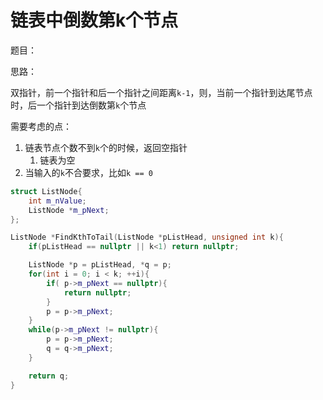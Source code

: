 # 链表中倒数第k个节点

题目：

思路：

双指针，前一个指针和后一个指针之间距离`k-1`，则，当前一个指针到达尾节点时，后一个指针到达倒数第`k`个节点

需要考虑的点：

1. 链表节点个数不到`k`个的时候，返回空指针
   1. 链表为空
2. 当输入的`k`不合要求，比如`k == 0`

```c++
struct ListNode{
    int m_nValue;
    ListNode *m_pNext;
};

ListNode *FindKthToTail(ListNode *pListHead, unsigned int k){
    if(pListHead == nullptr || k<1) return nullptr;

    ListNode *p = pListHead, *q = p;
    for(int i = 0; i < k; ++i){
        if( p->m_pNext == nullptr){
            return nullptr;
        }
        p = p->m_pNext;
    }
    while(p->m_pNext != nullptr){
        p = p->m_pNext;
        q = q->m_pNext;
    }

    return q;
}
```
